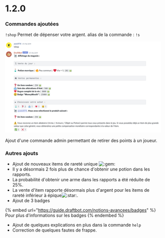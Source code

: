 # 1.2.0

### Commandes ajoutées

`!shop` Permet de dépenser votre argent. alias de la commande : `!s`&#x20;

![JE VEUX TOUT VOTRE ARGENT AMOI AMOI AMOI](<.gitbook/assets/image (127).png>)

Ajout d'une commande admin permettant de retirer des points à un joueur.

### Autres ajouts

* Ajout de nouveaux items de rareté unique <img src="https://discord.com/assets/5a8d9af8b5b3922097b2cccfce844630.svg" alt=":gem:" data-size="line"> 
* Il y a désormais 2 fois plus de chance d'obtenir une potion dans les rapports.&#x20;
* La probabilité d'obtenir une arme dans les rapports a été réduite de 25%.&#x20;
* La vente d'item rapporte désormais plus d'argent pour les items de rareté inférieur à épique<img src="https://discord.com/assets/141d49436743034a59dec6bd5618675d.svg" alt=":star:" data-size="line"> .&#x20;
* Ajout de 3 badges

{% embed url="https://guide.draftbot.com/notions-avancees/badges" %}
Pour plus d'informations sur les badges
{% endembed %}

* Ajout de quelques explications en plus dans la commande `help`&#x20;
* Correction de quelques fautes de frappe.
